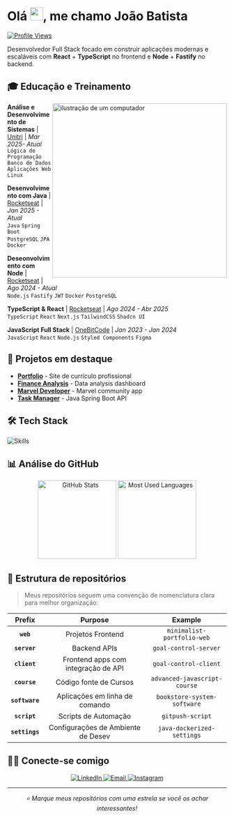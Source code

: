# <h1 align="left" margin-top="2em">Olá <img src="https://raw.githubusercontent.com/kaueMarques/kaueMarques/master/hi.gif" height="30px">, me chamo João Batista </h1>

[![Profile Views](https://komarev.com/ghpvc/?username=Cardosofiles&color=0969da&style=flat-square)](https://github.com/Cardosofiles)

Desenvolvedor Full Stack focado em construir aplicações modernas e escaláveis com **React** + **TypeScript** no frontend e **Node** + **Fastify** no backend.

## 🎓 Educação e Treinamento

<div align="left">
<a href="https://cardosofiles.dev/" target="_blank">
<img src="https://raw.githubusercontent.com/MicaelliMedeiros/micaellimedeiros/master/image/computer-illustration.png" alt="ilustração de um computador" min-width="400px" max-width="400px" width="400px" align="right">
</a>

**Análise e Desenvolvimento de Sistemas** | [Unitri](https://unitri.edu.br/) | _Mar 2025- Atual_  
`Lógica de Programação` `Banco de Dados` `Aplicações Web` `Linux`

**Desenvolvimento com Java** | [Rocketseat](https://rocketseat.com.br/) | _Jan 2025 - Atual_  
`Java` `Spring Boot` `PostgreSQL` `JPA` `Docker`

**Deseonvolvimento com Node** | [Rocketseat](https://rocketseat.com.br/) | _Ago 2024 - Atual_  
`Node.js` `Fastify` `JWT` `Docker` `PostgreSQL`

**TypeScript & React** | [Rocketseat](https://rocketseat.com.br/) | _Ago 2024 - Abr 2025_  
`TypeScript` `React` `Next.js` `TailwindCSS` `Shadcn UI`

**JavaScript Full Stack** | [OneBitCode](https://onebitcode.com/javascript) | _Jan 2023 - Jan 2024_  
`JavaScript` `React` `Node.js` `Styled Components` `Figma`

</div>

## 🚀 Projetos em destaque

- [**Portfolio**](https://cardosofiles.dev/) - Site de currículo profissional
- [**Finance Analysis**](https://finance-analysis-client.vercel.app/) - Data analysis dashboard
- [**Marvel Developer**](https://marvel-community-client.vercel.app/) - Marvel community app
- [**Task Manager**](https://github.com/Cardosofiles/task-manager-server) - Java Spring Boot API

## 🛠 Tech Stack

![Skills](https://skillicons.dev/icons?i=typescript,javascript,java,spring,react,nextjs,nodejs,tailwind,postgres,mongodb,prisma,docker,git,github,figma,vscode&perline=16)

## 📊 Análise do GitHub 

<div align="center">
  <img height="180em" src="https://github-readme-stats.vercel.app/api?username=cardosofiles&show_icons=true&theme=dark&hide_border=true&bg_color=0d1117&title_color=58a6ff&icon_color=58a6ff&text_color=c9d1d9&card_width=400" alt="GitHub Stats"/>
  <img height="180em" src="https://github-readme-stats.vercel.app/api/top-langs/?username=cardosofiles&layout=compact&theme=dark&hide_border=true&bg_color=0d1117&title_color=58a6ff&text_color=c9d1d9&card_width=400" alt="Most Used Languages"/>
</div>

## 📂 Estrutura de repositórios

> Meus repositórios seguem uma convenção de nomenclatura clara para melhor organização:

<div align="center">

|     Prefix     |              Purpose               |           Example            |
| :------------: | :--------------------------------: | :--------------------------: |
|   **`web`**    |         Projetos Frontend          |  `minimalist-portfolio-web`  |
|  **`server`**  |            Backend APIs            |    `goal-control-server`     |
|  **`client`**  | Frontend apps com integração de API|    `goal-control-client`     |
|  **`course`**  |         Código fonte de Cursos     | `advanced-javascript-course` |
| **`software`** |   Aplicações em linha de comando   | `bookstore-system-software`  |
|  **`script`**  |         Scripts de Automação       |       `gitpush-script`       |
| **`settings`** | Configurações de Ambiente de Desev |  `java-dockerized-settings`  |

</div>

## 👨‍💻 Conecte-se comigo

<div align="center">
  <a href="https://www.linkedin.com/in/joaobatista-dev">
    <img src="https://img.shields.io/badge/LinkedIn-0077B5?style=for-the-badge&logo=linkedin&logoColor=white" alt="LinkedIn"/>
  </a>
  <a href="mailto:cardosofiles@outlook.com">
    <img src="https://img.shields.io/badge/Email-D14836?style=for-the-badge&logo=microsoft-outlook&logoColor=white" alt="Email"/>
  </a>
  <a href="https://www.instagram.com/joaobaatissta/">
    <img src="https://img.shields.io/badge/Instagram-E4405F?style=for-the-badge&logo=instagram&logoColor=white" alt="Instagram"/>
  </a>
</div>

---

<div align="center">
  <i>⭐ Marque meus repositórios com uma estrela se você os achar interessantes!</i>
</div>

